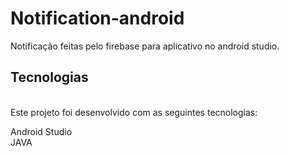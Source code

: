 # Notification-android
Notificação feitas pelo firebase para aplicativo no android studio.

## Tecnologias
<br>
Este projeto foi desenvolvido com as seguintes tecnologias:

Android Studio
<br>
JAVA
